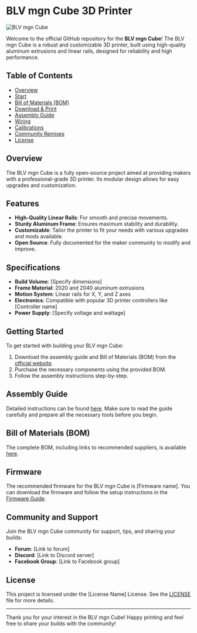 # BLV mgn Cube 3D Printer

![BLV mgn Cube](link-to-your-image.jpg)

Welcome to the official GitHub repository for the **BLV mgn Cube**! The BLV mgn Cube is a robust and customizable 3D printer, built using high-quality aluminum extrusions and linear rails, designed for reliability and high performance.

## Table of Contents
- [Overview](Resources/Overview.md)
- [Start](Resources/Start.md)
- [Bill of Materials (BOM)](Resources/BOM.md)
- [Download & Print](Resources/Download_&_Print.md)
- [Assembly Guide](Resources/Assembly_Guide.md)
- [Wiring](Resources/Wiring.md)
- [Calibrations](Resources/Calibrations.md)
- [Community Remixes](Resources/Remixes.md)
- [License](#license)

## Overview
The BLV mgn Cube is a fully open-source project aimed at providing makers with a professional-grade 3D printer. Its modular design allows for easy upgrades and customization.

## Features
- **High-Quality Linear Rails**: For smooth and precise movements.
- **Sturdy Aluminum Frame**: Ensures maximum stability and durability.
- **Customizable**: Tailor the printer to fit your needs with various upgrades and mods available.
- **Open Source**: Fully documented for the maker community to modify and improve.

## Specifications
- **Build Volume**: [Specify dimensions]
- **Frame Material**: 2020 and 2040 aluminum extrusions
- **Motion System**: Linear rails for X, Y, and Z axes
- **Electronics**: Compatible with popular 3D printer controllers like [Controller name]
- **Power Supply**: [Specify voltage and wattage]

## Getting Started
To get started with building your BLV mgn Cube:
1. Download the assembly guide and Bill of Materials (BOM) from the [official website](https://www.blvprojects.com/blv-mgn-cube-3d-printer).
2. Purchase the necessary components using the provided BOM.
3. Follow the assembly instructions step-by-step.

## Assembly Guide
Detailed instructions can be found [here](link-to-assembly-guide). Make sure to read the guide carefully and prepare all the necessary tools before you begin.

## Bill of Materials (BOM)
The complete BOM, including links to recommended suppliers, is available [here](link-to-BOM).

## Firmware
The recommended firmware for the BLV mgn Cube is [Firmware name]. You can download the firmware and follow the setup instructions in the [Firmware Guide](link-to-firmware-guide).

## Community and Support
Join the BLV mgn Cube community for support, tips, and sharing your builds:
- **Forum**: [Link to forum]
- **Discord**: [Link to Discord server]
- **Facebook Group**: [Link to Facebook group]

## License
This project is licensed under the [License Name] License. See the [LICENSE](link-to-license-file) file for more details.

---

Thank you for your interest in the BLV mgn Cube! Happy printing and feel free to share your builds with the community!
